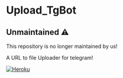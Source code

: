 # Upload_TgBot


## Unmaintained ⚠️
This repository is no longer maintained by us!

A URL to file Uploader for telegram!

[![Heroku](https://www.herokucdn.com/deploy/button.svg)](https://heroku.com/deploy?template=https://github.com/DivideProjects/Upload_TgBot)
